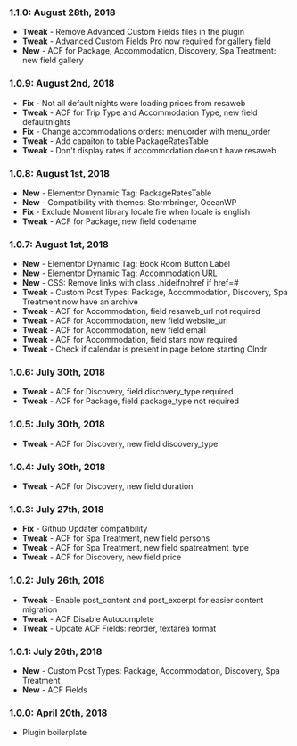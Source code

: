 ### 1.1.0: August 28th, 2018
* **Tweak** - Remove Advanced Custom Fields files in the plugin
* **Tweak** - Advanced Custom Fields Pro now required for gallery field
* **New** - ACF for Package, Accommodation, Discovery, Spa Treatment: new field gallery

### 1.0.9: August 2nd, 2018
* **Fix** - Not all default nights were loading prices from resaweb
* **Tweak** - ACF for Trip Type and Accommodation Type, new field defaultnights
* **Fix** - Change accommodations orders: menuorder with menu_order
* **Tweak** - Add capaiton to table PackageRatesTable
* **Tweak** - Don't display rates if accommodation doesn't have resaweb

### 1.0.8: August 1st, 2018
* **New** - Elementor Dynamic Tag: PackageRatesTable
* **New** - Compatibility with themes: Stormbringer, OceanWP
* **Fix** - Exclude Moment library locale file when locale is english
* **Tweak** - ACF for Package, new field codename

### 1.0.7: August 1st, 2018
* **New** - Elementor Dynamic Tag: Book Room Button Label
* **New** - Elementor Dynamic Tag: Accommodation URL
* **New** - CSS: Remove links with class .hideifnohref if href=#
* **Tweak** - Custom Post Types: Package, Accommodation, Discovery, Spa Treatment now have an archive
* **Tweak** - ACF for Accommodation, field resaweb_url not required
* **Tweak** - ACF for Accommodation, new field website_url
* **Tweak** - ACF for Accommodation, new field email
* **Tweak** - ACF for Accommodation, field stars now required
* **Tweak** - Check if calendar is present in page before starting Clndr

### 1.0.6: July 30th, 2018
* **Tweak** - ACF for Discovery, field discovery_type required
* **Tweak** - ACF for Package, field package_type not required

### 1.0.5: July 30th, 2018
* **Tweak** - ACF for Discovery, new field discovery_type

### 1.0.4: July 30th, 2018
* **Tweak** - ACF for Discovery, new field duration

### 1.0.3: July 27th, 2018
* **Fix** - Github Updater compatibility
* **Tweak** - ACF for Spa Treatment, new field persons
* **Tweak** - ACF for Spa Treatment, new field spatreatment_type
* **Tweak** - ACF for Discovery, new field price

### 1.0.2: July 26th, 2018
* **Tweak** - Enable post_content and post_excerpt for easier content migration
* **Tweak** - ACF Disable Autocomplete
* **Tweak** - Update ACF Fields: reorder, textarea format

### 1.0.1: July 26th, 2018
* **New** - Custom Post Types: Package, Accommodation, Discovery, Spa Treatment
* **New** - ACF Fields

### 1.0.0: April 20th, 2018
* Plugin boilerplate